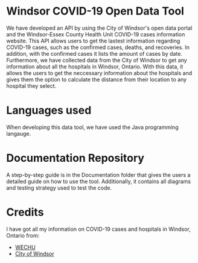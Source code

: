  # Windsor COVID-19 Open Data Tool

We have developed an API by using the City of Windsor's open data portal and the Windsor-Essex County Health Unit COVID-19 cases information website. This API allows users to get the lastest information regarding COVID-19 cases, such as the confirmed cases, deaths, and recoveries. In addition, with the confirmed cases it lists the amount of cases by date. Furthermore, we have collected data from the City of Windsor to get any information about all the hospitals in Windsor, Ontario. With this data, it allows the users to get the neccessary information about the hospitals and gives them the option to calculate the distance from their location to any hospital they select.

# Languages used

When developing this data tool, we have used the Java programming langauge.

# Documentation Repository

A step-by-step guide is in the Documentation folder that gives the users a detailed guide on how to use the tool. Additionally, it contains all diagrams and testing strategy used to test the code.

# Credits

I have got all my information on COVID-19 cases and hospitals in Windsor, Ontario from:
* [WECHU](https://www.wechu.org/cv/local-updates)
* [City of Windsor](https://opendata.citywindsor.ca/)
